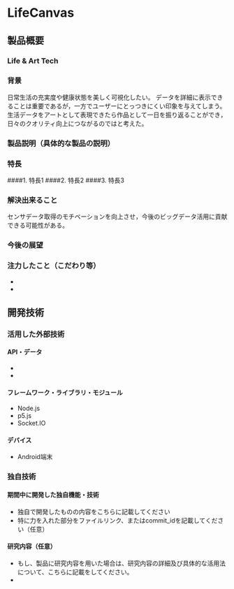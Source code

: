 # LifeCanvas
## 製品概要
### Life & Art Tech

### 背景
日常生活の充実度や健康状態を美しく可視化したい。
データを詳細に表示できることは重要であるが，一方でユーザーにとっつきにくい印象を与えてしまう。
生活データをアートとして表現できたら作品として一日を振り返ることができ，日々のクオリティ向上につながるのではと考えた。


### 製品説明（具体的な製品の説明）

### 特長
####1. 特長1
####2. 特長2
####3. 特長3

### 解決出来ること
センサデータ取得のモチベーションを向上させ，今後のビッグデータ活用に貢献できる可能性がある。

### 今後の展望
### 注力したこと（こだわり等）
*
*

## 開発技術
### 活用した外部技術
#### API・データ
*
*

#### フレームワーク・ライブラリ・モジュール
* Node.js
* p5.js
* Socket.IO

#### デバイス
* Android端末

### 独自技術
#### 期間中に開発した独自機能・技術
* 独自で開発したものの内容をこちらに記載してください
* 特に力を入れた部分をファイルリンク、またはcommit_idを記載してください（任意）

#### 研究内容（任意）
* もし、製品に研究内容を用いた場合は、研究内容の詳細及び具体的な活用法について、こちらに記載をしてください。
*
